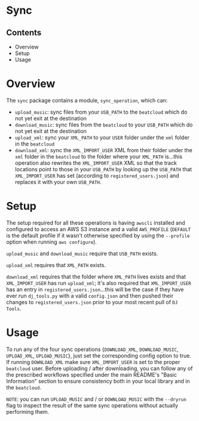 # Sync

## Contents
* Overview
* Setup
* Usage

# Overview
The `sync` package contains a module, `sync_operation`, which can:
* `upload_music`: sync files from your `USB_PATH` to the `beatcloud` which do not yet exit at the destination
* `download_music`: sync files from the `beatcloud` to your `USB_PATH` which do not yet exit at the destination
* `upload_xml`: sync your `XML_PATH` to your `USER` folder under the `xml` folder in the `beatcloud`
* `download_xml`: sync the `XML_IMPORT_USER` XML from their folder under the `xml` folder in the `beatcloud` to the folder where your `XML_PATH` is...this operation also rewrites the `XML_IMPORT_USER` XML so that the track locations point to those in your `USB_PATH` by looking up the `USB_PATH` that `XML_IMPORT_USER` has set (according to `registered_users.json`) and replaces it with your own `USB_PATH`.


# Setup
The setup required for all these operations is having `awscli` installed and configured to access an AWS S3 instance and a valid `AWS_PROFILE` (`DEFAULT` is the default profile if it wasn't otherwise specified by using the `--profile` option when running `aws configure`).

`upload_music` and `download_music` require that `USB_PATH` exists.

`upload_xml` requires that `XML_PATH` exists.

`download_xml` requires that the folder where `XML_PATH` lives exists and that `XML_IMPORT_USER` has run `upload_xml`; it's also required that `XML_IMPORT_USER` has an entry in `registered_users.json`...this will be the case if they have ever run `dj_tools.py` with a valid `config.json` and then pushed their changes to `registered_users.json` prior to your most recent pull of `DJ Tools`.

# Usage
To run any of the four sync operations {`DOWNLOAD_XML`, `DOWNLOAD_MUSIC`, `UPLOAD_XML`, `UPLOAD_MUSIC`}, just set the corresponding config option to true. If running `DOWNLOAD_XML` make sure `XML_IMPORT_USER` is set to the proper `beatcloud` user. Before uploading / after downloading, you can follow any of the prescribed workflows specified under the main README's "Basic Information" section to ensure consistency both in your local library and in the `beatcloud`.

`NOTE`: you can run `UPLOAD_MUSIC` and / or `DOWNLOAD_MUSIC` with the `--dryrun` flag to inspect the result of the same sync operations without actually performing them.
